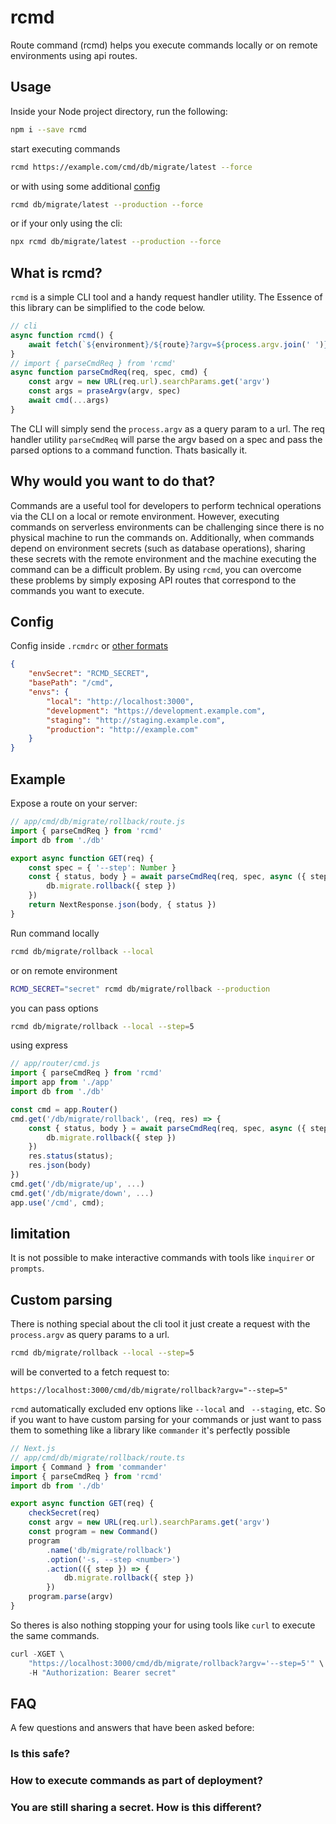 # rcmd

Route command (rcmd) helps you execute commands locally or on remote environments using api routes.

## Usage

Inside your Node project directory, run the following:

```sh
npm i --save rcmd
```

start executing commands

```sh
rcmd https://example.com/cmd/db/migrate/latest --force
```

or with using some additional [config](#config)

```sh
rcmd db/migrate/latest --production --force
```

or if your only using the cli:

```sh
npx rcmd db/migrate/latest --production --force
```

## What is rcmd?

`rcmd` is a simple CLI tool and a handy request handler utility. The Essence of this library can be simplified to the code below.

```js
// cli
async function rcmd() {
    await fetch(`${environment}/${route}?argv=${process.argv.join(' ')}`)
}
// import { parseCmdReq } from 'rcmd'
async function parseCmdReq(req, spec, cmd) {
    const argv = new URL(req.url).searchParams.get('argv')
    const args = praseArgv(argv, spec)
    await cmd(...args)
}
```

The CLI will simply send the `process.argv` as a query param to a url. The req handler utility `parseCmdReq` will parse the argv based on a spec and pass the parsed options to a command function. Thats basically it.

## Why would you want to do that?

Commands are a useful tool for developers to perform technical operations via the CLI on a local or remote environment. However, executing commands on serverless environments can be challenging since there is no physical machine to run the commands on. Additionally, when commands depend on environment secrets (such as database operations), sharing these secrets with the remote environment and the machine executing the command can be a difficult problem. By using `rcmd`, you can overcome these problems by simply exposing API routes that correspond to the commands you want to execute.

## Config

Config inside `.rcmdrc` or [other formats ](https://github.com/cosmiconfig/cosmiconfig)

```json
{
    "envSecret": "RCMD_SECRET",
    "basePath": "/cmd",
    "envs": {
        "local": "http://localhost:3000",
        "development": "https://development.example.com",
        "staging": "http://staging.example.com",
        "production": "http://example.com"
    }
}
```

## Example

Expose a route on your server:

```javascript
// app/cmd/db/migrate/rollback/route.js
import { parseCmdReq } from 'rcmd'
import db from './db'

export async function GET(req) {
    const spec = { '--step': Number }
    const { status, body } = await parseCmdReq(req, spec, async ({ step }) => {
        db.migrate.rollback({ step })
    })
    return NextResponse.json(body, { status })
}
```

Run command locally

```sh
rcmd db/migrate/rollback --local
```

or on remote environment

```sh
RCMD_SECRET="secret" rcmd db/migrate/rollback --production
```

you can pass options

```sh
rcmd db/migrate/rollback --local --step=5
```

using express

```javascript
// app/router/cmd.js
import { parseCmdReq } from 'rcmd'
import app from './app'
import db from './db'

const cmd = app.Router()
cmd.get('/db/migrate/rollback', (req, res) => {
    const { status, body } = await parseCmdReq(req, spec, async ({ step }) => {
        db.migrate.rollback({ step })
    })
    res.status(status);
    res.json(body)
})
cmd.get('/db/migrate/up', ...)
cmd.get('/db/migrate/down', ...)
app.use('/cmd', cmd);
```

## limitation

It is not possible to make interactive commands with tools like `inquirer` or `prompts`.

## Custom parsing

There is nothing special about the cli tool it just create a request with the `process.argv` as query params to a url.

```sh
rcmd db/migrate/rollback --local --step=5
```

will be converted to a fetch request to:

```
https://localhost:3000/cmd/db/migrate/rollback?argv="--step=5"
```

`rcmd` automatically excluded env options like `--local` and ` --staging`, etc. So if you want to have custom parsing for your commands or just want to pass them to something like a library like `commander` it's perfectly possible

```javascript
// Next.js
// app/cmd/db/migrate/rollback/route.ts
import { Command } from 'commander'
import { parseCmdReq } from 'rcmd'
import db from './db'

export async function GET(req) {
    checkSecret(req)
    const argv = new URL(req.url).searchParams.get('argv')
    const program = new Command()
    program
        .name('db/migrate/rollback')
        .option('-s, --step <number>')
        .action(({ step }) => {
            db.migrate.rollback({ step })
        })
    program.parse(argv)
}
```

So theres is also nothing stopping your for using tools like `curl` to execute the same commands.

```js
curl -XGET \
	"https://localhost:3000/cmd/db/migrate/rollback?argv='--step=5'" \
	-H "Authorization: Bearer secret"
```

## FAQ

A few questions and answers that have been asked before:

### Is this safe?

### How to execute commands as part of deployment?

### You are still sharing a secret. How is this different?
